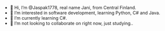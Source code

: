 - 👋 Hi, I’m @Jaspak1778, real name Jani, from Central Finland.
- 👀 I’m interested in software development, learning Python, C# and Java.
- 🌱 I’m currently learning C#.
- 💞️ I’m not looking to collaborate on right now, just studying..


<!---
Jaspak1778/Jaspak1778 is a ✨ special ✨ repository because its `README.md` (this file) appears on your GitHub profile.
You can click the Preview link to take a look at your changes.
--->
